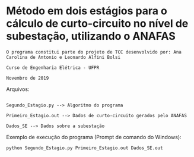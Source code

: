 # Método em dois estágios para o cálculo de curto-circuito no nível de subestação, utilizando o ANAFAS

```
O programa constitui parte do projeto de TCC desenvolvido por: Ana Carolina de Antonio e Leonardo Alfini Bolsi

Curso de Engenharia Elétrica - UFPR

Novembro de 2019

```

Arquivos:

```

Segundo_Estagio.py --> Algoritmo do programa

Primeiro_Estagio.out --> Dados de curto-circuito gerados pelo ANAFAS

Dados_SE --> Dados sobre a subestação

```

Exemplo de execução do programa (Prompt de comando do Windows):

```
python Segundo_Estagio.py Primeiro_Estagio.out Dados_SE.out
```
